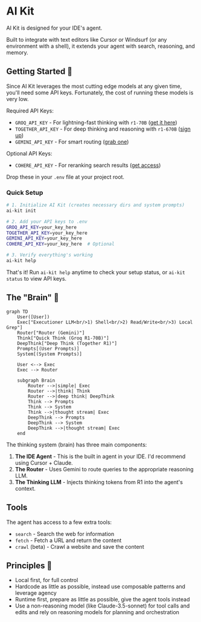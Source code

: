 # AI Kit

AI Kit is designed for your IDE's agent.

Built to integrate with text editors like Cursor or Windsurf (or any environment with a shell), it extends your agent with search, reasoning, and memory.

## Getting Started 🚀

Since AI Kit leverages the most cutting edge models at any given time, you'll need some API keys. Fortunately, the cost of running these models is very low.

Required API Keys:
- `GROQ_API_KEY` - For lightning-fast thinking with `r1-70B` ([get it here](https://console.groq.com/keys))
- `TOGETHER_API_KEY` - For deep thinking and reasoning with `r1-670B` ([sign up](https://api.together.xyz/settings/api-keys))
- `GEMINI_API_KEY` - For smart routing ([grab one](https://makersuite.google.com/app/apikey))

Optional API Keys:
- `COHERE_API_KEY` - For reranking search results ([get access](https://dashboard.cohere.com/api-keys))

Drop these in your `.env` file at your project root.

### Quick Setup

```bash
# 1. Initialize AI Kit (creates necessary dirs and system prompts)
ai-kit init

# 2. Add your API keys to .env
GROQ_API_KEY=your_key_here
TOGETHER_API_KEY=your_key_here
GEMINI_API_KEY=your_key_here
COHERE_API_KEY=your_key_here  # Optional

# 3. Verify everything's working
ai-kit help
```

That's it! Run `ai-kit help` anytime to check your setup status, or `ai-kit status` to view API keys.

## The "Brain" 🧠

```mermaid
graph TD
    User([User])
    Exec["Executioner LLM<br/>1) Shell<br/>2) Read/Write<br/>3) Local Grep"]
    Router["Router (Gemini)"]
    Think["Quick Think (Groq R1-70B)"]
    DeepThink["Deep Think (Together R1)"]
    Prompts[(User Prompts)]
    System[(System Prompts)]
    
    User <--> Exec
    Exec --> Router
    
    subgraph Brain
        Router -->|simple| Exec
        Router -->|think| Think
        Router -->|deep think| DeepThink
        Think --> Prompts
        Think --> System
        Think -->|thought stream| Exec
        DeepThink --> Prompts
        DeepThink --> System
        DeepThink -->|thought stream| Exec
    end
```

The thinking system (brain) has three main components:

1. **The IDE Agent** - This is the built in agent in your IDE. I'd recommend using Cursor + Claude.
2. **The Router** - Uses Gemini to route queries to the appropriate reasoning LLM.
3. **The Thinking LLM** - Injects thinking tokens from R1 into the agent's context.

## Tools

The agent has access to a few extra tools:

- `search` - Search the web for information
- `fetch` - Fetch a URL and return the content
- `crawl` (beta) - Crawl a website and save the content

## Principles 🎯

- Local first, for full control
- Hardcode as little as possible, instead use composable patterns and leverage agency
- Runtime first, prepare as little as possible, give the agent tools instead
- Use a non-reasoning model (like Claude-3.5-sonnet) for tool calls and edits and rely on reasoning models for planning and orchestration